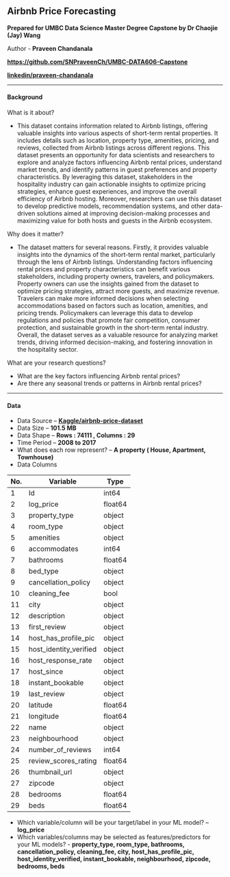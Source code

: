## Airbnb Price Forecasting

**Prepared for UMBC Data Science Master Degree Capstone by Dr Chaojie (Jay) Wang**

Author - **Praveen Chandanala**

**https://github.com/SNPraveenCh/UMBC-DATA606-Capstone**

**[linkedin/praveen-chandanala](https://www.linkedin.com/in/praveen-chandanala-89a1081a1/)**

---

#### **Background**

What is it about?

- This dataset contains information related to Airbnb listings, offering valuable insights into various aspects of short-term rental properties. It includes details such as location, property type, amenities, pricing, and reviews, collected from Airbnb listings across different regions. This dataset presents an opportunity for data scientists and researchers to explore and analyze factors influencing Airbnb rental prices, understand market trends, and identify patterns in guest preferences and property characteristics. By leveraging this dataset, stakeholders in the hospitality industry can gain actionable insights to optimize pricing strategies, enhance guest experiences, and improve the overall efficiency of Airbnb hosting. Moreover, researchers can use this dataset to develop predictive models, recommendation systems, and other data-driven solutions aimed at improving decision-making processes and maximizing value for both hosts and guests in the Airbnb ecosystem.

Why does it matter?

- The dataset matters for several reasons. Firstly, it provides valuable insights into the dynamics of the short-term rental market, particularly through the lens of Airbnb listings. Understanding factors influencing rental prices and property characteristics can benefit various stakeholders, including property owners, travelers, and policymakers. Property owners can use the insights gained from the dataset to optimize pricing strategies, attract more guests, and maximize revenue. Travelers can make more informed decisions when selecting accommodations based on factors such as location, amenities, and pricing trends. Policymakers can leverage this data to develop regulations and policies that promote fair competition, consumer protection, and sustainable growth in the short-term rental industry. Overall, the dataset serves as a valuable resource for analyzing market trends, driving informed decision-making, and fostering innovation in the hospitality sector.

What are your research questions?

- What are the key factors influencing Airbnb rental prices?
- Are there any seasonal trends or patterns in Airbnb rental prices?


---

#### **Data** 

- Data Source – **[Kaggle/airbnb-price-dataset](https://www.kaggle.com/datasets/rupindersinghrana/airbnb-price-dataset)**
- Data Size – **101.5 MB**
- Data Shape – **Rows : 74111 , Columns : 29**
- Time Period – **2008 to 2017**
- What does each row represent? – **A property ( House, Apartment, Townhouse)**
- Data Columns

| No. | Variable               | Type     |
|-----|------------------------|----------|
| 1   | Id                     | int64    |
| 2   | log_price              | float64  |
| 3   | property_type          | object   |
| 4   | room_type              | object   |
| 5   | amenities              | object   |
| 6   | accommodates           | int64    |
| 7   | bathrooms              | float64  |
| 8   | bed_type               | object   |
| 9   | cancellation_policy    | object   |
| 10  | cleaning_fee           | bool     |
| 11  | city                   | object   |
| 12  | description            | object   |
| 13  | first_review           | object   |
| 14  | host_has_profile_pic   | object   |
| 15  | host_identity_verified | object   |
| 16  | host_response_rate     | object   |
| 17  | host_since             | object   |
| 18  | instant_bookable       | object   |
| 19  | last_review            | object   |
| 20  | latitude               | float64  |
| 21  | longitude              | float64  |
| 22  | name                   | object   |
| 23  | neighbourhood          | object   |
| 24  | number_of_reviews      | int64    |
| 25  | review_scores_rating   | float64  |
| 26  | thumbnail_url          | object   |
| 27  | zipcode                | object   |
| 28  | bedrooms               | float64  |
| 29  | beds                   | float64  |

- Which variable/column will be your target/label in your ML model? – **log_price**
- Which variables/columns may be selected as features/predictors for your ML models? - **property_type, room_type, bathrooms, cancellation_policy, cleaning_fee, city, host_has_profile_pic, host_identity_verified, instant_bookable, neighbourhood, zipcode, bedrooms, beds**
